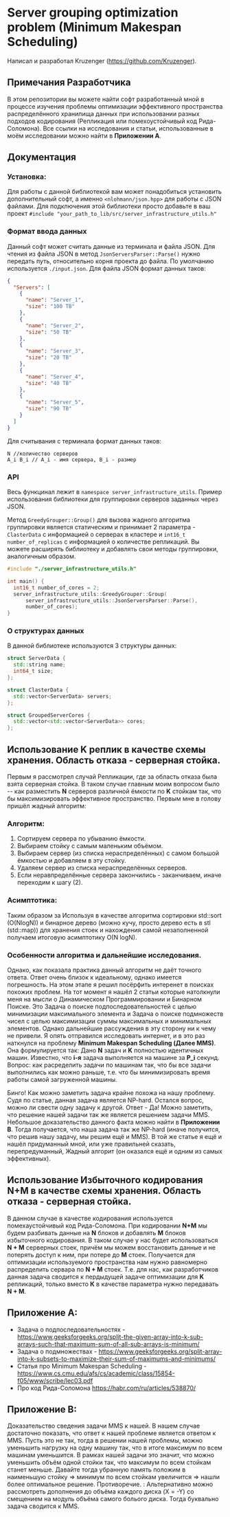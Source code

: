 # Server grouping optimization problem (Minimum Makespan Scheduling)

Написал и разработал Kruzenger (https://github.com/Kruzenger). 

## Примечания Разработчика
В этом репозитории вы можете найти софт разработанный мной в процессе изучения проблемы оптимизации эффективного пространства распределённого хранилища данных при использовании разных подходов кодирования (Репликация или помехоустойчивый код Рида-Соломона). Все ссылки на исследования и статьи, использованные в моём исследовании можно найти в **Приложении A**.

## Документация
### Установка:
Для работы с данной библиотекой вам может понадобиться установить дополнительный софт, а именно ```<nlohmann/json.hpp>``` для работы с JSON файлами.
Для подключения этой библиотеки просто добавьте в ваш проект ```#include "your_path_to_lib/src/server_infrastructure_utils.h"``` 

### Формат ввода данных
Данный софт может считать данные из терминала и файла JSON. 
Для чтения из файла JSON в метод ```JsonServersParser::Parse()``` нужно передать путь, относительно корня проекта до файла. По умолчанию используется ```./input.json```.  Для файла JSON формат данных таков:

```json
{
  "Servers": [
    {
      "name": "Server_1",
      "size": "100 TB"
    },
    {
      "name": "Server_2",
      "size": "50 TB"
    },
    {
      "name": "Server_3",
      "size": "20 TB"
    },
    {
      "name": "Server_4",
      "size": "40 TB"
    },
    {
      "name": "Server_5",
      "size": "90 TB"
    }
  ]
}
```

Для считывания с терминала формат данных таков:

```
N //количество серверов
A_i B_i // A_i - имя сервера, B_i - размер
```

### API
Весь функцинал лежит в ``` namespace server_infrastructure_utils ```.
Пример использования библиотеки для группировки серверов заданных через JSON.

Метод ```GreedyGrouper::Group()``` для вызова жадного алгоритма группировки является статическим и принимает 2 параметра - ```ClasterData``` с информацией о серверах в кластере и ``` int16_t number_of_replicas ``` с информацией о количестве репликаций. Вы можете расширять библиотеку и добавлять свои методы группировки, аналогичным образом.

```cpp
#include "./server_infrastructure_utils.h"

int main() {
  int16_t number_of_cores = 2;
  server_infrastructure_utils::GreedyGrouper::Group(
      server_infrastructure_utils::JsonServersParser::Parse(),
      number_of_cores);
}
```

### О структурах данных
В данной библиотеке используются 3 структуры данных:

```cpp
struct ServerData {
  std::string name;
  int64_t size;
};
```

```cpp
struct ClasterData {
  std::vector<ServerData> servers;
};
```

```cpp
struct GroupedServerCores {
  std::vector<std::vector<ServerData>> cores;
};
```

## Использование K реплик в качестве схемы хранения. Область отказа - серверная стойка.
Первым я рассмотрел случай Репликации, где за область отказа была взята серверная стойка. В таком случае главным моим вопросом было -- как разместить **N** серверов различной ёмкости по **K** стойкам так, что бы максимизировать эффективное пространство. Первым мне в голову пришёл жадный алгоритм:

### Алгоритм:
1) Сортируем сервера по убыванию ёмкости.
2) Выбираем стойку с самым маленьким объёмом.
3) Выбираем сервер (из списка нераспределённых) с самом большой ёмкостью и добавляем в эту стойку.
4) Удаляем сервер из списка нераспределённых серверов.
5) Если неравпределённые сервера закончились - заканчиваем, иначе переходим к шагу (2).

### Асимптотика:
Таким образом за Используя в качестве алгоритма сортировки std::sort (O(NlogN)) и бинарное дерево (можно кучу, просто дерево есть в stl (std::map)) для хранения стоек и нахождения самой незаполненной получаем итоговую асимптотику O(N logN).

### Особенности алгоритма и дальнейшие исследования.
Однако, как показала практика данный алгоритм не даёт точного ответа. Ответ очень близок к идеальному, однако имеется погрешность. На этом этапе я решил посёрфить интеренет в поисках похожих проблем. На тот момент я нашёл 2 статьи которые натолкнули меня на мысли о Динамическом Программировании и Бинарном Поиске. Это Задача о поиске подпоследовательностей с целью минимизации максимального элемента и Задача о поиске подмножеств чисел с целью максимизации суммы максимальных и минимальных элементов. Однако дальнейшие рассуждения в эту сторону ни к чему не привели. Я опять отправился исследовать интернет, и в это раз наткнулся на проблему **Minimum Makespan Scheduling (Далее MMS)**. Она формулируется так:
Дано **N** задач и **K** полностью идентичных машин. Известно, что **i-я** задача выполняется на машине за **P_i** секунд. Вопрос: как расределить задачи по машинам так, что бы все задачи выполнились как можно раньше, т.е. что бы минимизировать время работы самой загруженной машины. 

Бинго! Как можно заметить задача крайне похожа на нашу проблему. Судя по статье, данная задача является NP-hard. Остался вопрос, можно ли свести одну задачу к другой. Ответ - Да! Можно заметить, что решение нашей задачи так же является решением задачи MMS. Небольшое доказательство данного факта можно найти в **Приложении B**. Тогда получается, что наша задача так же NP-hard (иначе получится, что решив нашу задачу, мы решим ещё и MMS). В той же статье я ещё и нашёл придуманный мной, или уже правильней сказать, перепредуманный, Жадный алгорит (он оказался ещё и одним из самых эффективных).

## Использование Избыточного кодирования N+M в качестве схемы хранения. Область отказа - серверная стойка.
В данном случае в качестве кодирования используется помехаустойчивый код Рида-Соломона. При кодировании **N+M** мы будем разбивать данные на **N** блоков и добавлять **M** блоков избыточного кодирования. В таком случае у нас будет использоваться **N + M** серверных стоек, причём мы можем восстановить данные и не потерять доступ к ним, при потере до **M** стоек. Получается для оптимизации используемого пространства нам нужно равномерно распределить сервара по **N + M** стоек. Т.е. для нас, как разработчиков данная задача сводится к пердыдущей задаче оптимизации для **K** репликаций, только вместо **К** в качестве параметра нужно передавать **N + M**.

## Приложение A:
* Задача о подпоследовательностях - https://www.geeksforgeeks.org/split-the-given-array-into-k-sub-arrays-such-that-maximum-sum-of-all-sub-arrays-is-minimum/ 
* Задача о подмножествах - https://www.geeksforgeeks.org/split-array-into-k-subsets-to-maximize-their-sum-of-maximums-and-minimums/
* Статья про Minimum Makespan Scheduling - https://www.cs.cmu.edu/afs/cs/academic/class/15854-f05/www/scribe/lec03.pdf
* Про код Рида-Соломона https://habr.com/ru/articles/538870/

## Приложение B:
Доказательство сведения задачи MMS к нашей. В нашем случае достаточно показать, что ответ к нашей проблеме является ответом к MMS. Пусть это не так, тогда в решении нашей проблемы, можно уменьшить нагрузку на одну машину так, что в итоге максимум по всем машинам уменьшится. В рамках нашей задачи это значит, что можно уменьшить объём одной стойки так, что максимум по всем стойкам станет меньше. Давайте тогда убранную память положим в наименьшую стойку => минимум по всем стойкам увеличится => нашли более оптимальное решение. Противоречие.
:
Альтернативно можно рассмотреть дополнения до объёма каждого диска (X = -Y) со смещением на модуль объёма самого болього диска. Тогда буквально задача сводится к MMS.